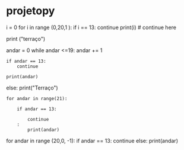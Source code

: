 # projetopy

i = 0
for i in range (0,20,1 ):
    if i == 13:
        continue
    print(i)
    # continue here

print ("terraço")


andar = 0
while andar <=19:
    andar += 1

    if andar == 13:
        continue

    print(andar)

else:
    print("Terraço")

    for andar in range(21):

        if andar == 13:

            continue
        :
            print(andar)


for andar in range (20,0, -1):
    if andar == 13:
        continue
    else:
        print(andar)

